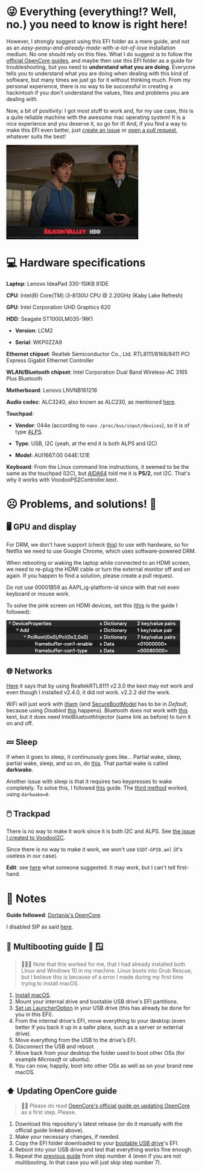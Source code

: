 # 😜 Everything (everything!? Well, no.) you need to know is right here!
However, I strongly suggest using this EFI folder as a mere guide, and not as an _easy-peasy-and-already-made-with-a-lot-of-love_ installation medium. No one should rely on this files. What I do suggest is to follow the [official OpenCore guides](https://dortania.github.io/getting-started), and maybe then use this EFI folder as a guide for troubleshooting, but you need to **understand what you are doing**.
Everyone tells you to understand what you are doing when dealing with this kind of software, but many times we just go for it without thinking much. From my personal experience, there is no way to be successful in creating a hackintosh if you don't understand the values, files and problems you are dealing with.

Now, a bit of positivity: I got most stuff to work and, for my use case, this is a quite reliable machine with the awesome mac operating system! It is a nice experience and you deserve it, so go for it! And, if you find a way to make this EFI even better, just [create an issue](https://github.com/LucasDondo/Hackintosh-Lenovo-IdeaPad-330-15IKB-81DE/issues/new/choose) or [open a pull request](https://github.com/LucasDondo/Hackintosh-Lenovo-IdeaPad-330-15IKB-81DE/compare), whatever suits the best!

![Booyah!](Resources/Booyah!.gif)

# 💻️ Hardware specifications

**Laptop**: Lenovo IdeaPad 330-15IKB 81DE

**CPU**: Intel(R) Core(TM) i3-8130U CPU @ 2.20GHz (Kaby Lake Refresh)

**GPU**: Intel Corporation UHD Graphics 620

**HDD**: Seagate ST1000LM035-1RK1

- **Version**: LCM2

- **Serial**: WKP0ZZA9

**Ethernet chipset**: Realtek Semiconductor Co., Ltd. RTL8111/8168/8411 PCI Express Gigabit Ethernet Controller

**WLAN/Bluetooth chipset**: Intel Corporation Dual Band Wireless-AC 3165 Plus Bluetooth

**Motherboard**: Lenovo LNVNB161216

**Audio codec**: ALC3240, also known as ALC230, as mentioned [here](https://reddit.com/r/hackintosh/comments/hzjb44/codec_finder).

**Touchpad**:

- **Vendor**: 044e (according to `nano /proc/bus/input/devices`), so it is of type [ALPS](https://devicehunt.com/view/type/usb/vendor/044E).

- **Type**: USB, I2C (yeah, at the end it is both ALPS and I2C)

- **Model**: AUI1667:00 044E:121E

**Keyboard**: From the Linux command line instructions, it seemed to be the same as the touchpad (I2C), but [AIDA64](https://aida64.com) told me it is **PS/2**, not I2C. That's why it works with VoodooPS2Controller.kext.

# ☹️ Problems, and solutions! 🙂

## 🖥️ GPU and display

For DRM, we don't have support (check [this](https://dortania.github.io/OpenCore-Post-Install/universal/drm.html#fixing-drm)) to use with hardware, so for Netflix we need to use Google Chrome, which uses software-powered DRM.

When rebooting or waking the laptop while connected to an HDMI screen, we need to re-plug the HDMI cable or turn the external monitor off and on again. If you happen to find a solution, please create a pull request.

Do not use 00001B59 as AAPL,ig-platform-id since with that not even keyboard or mouse work.

To solve the pink screen on HDMI devices, set this ([this](https://dortania.github.io/OpenCore-Post-Install/gpu-patching/intel-patching/connector.html) is the guide I followed):

![Pink screen on HDMI - Solution](<Resources/Pink screen on HDMI - Solution.png>)

## 🌐 Networks

[Here](https://dortania.github.io/OpenCore-Install-Guide/ktext.html#ethernet) it says that by using RealtekRTL8111 v2.3.0 the kext may not work and even though I installed v2.4.0, it did not work. v2.2.2 did the work.

WiFi will just work with [itlwm](https://github.com/OpenIntelWireless/itlwm) (and [SecureBootModel](https://dortania.github.io/OpenCore-Install-Guide/config-laptop.plist/kaby-lake.html#misc) has to be in _Default_, because using _Disabled_ [this](https://github.com/OpenIntelWireless/itlwm/issues/301) happens). Bluetooth does not work with [this](https://github.com/OpenIntelWireless/IntelBluetoothFirmware) kext, but it does need IntelBluetoothInjector (same link as before) to turn it on and off.

## 💤 Sleep

If when it goes to sleep, it continuously goes like... Partial wake, sleep, partial wake, sleep, and so on, do [this](https://dortania.github.io/OpenCore-Post-Install/usb/misc/instant-wake.html). That partial wake is called **darkwake**.

Another issue with sleep is that it requires two keypresses to wake completely. To solve this, I followed [this](https://dortania.github.io/OpenCore-Post-Install/usb/misc/keyboard.html) guide. The [third method](https://dortania.github.io/OpenCore-Post-Install/usb/misc/keyboard.html#method-3-configuring-darkwake) worked, using `darkwake=0`.

## 🖱️ Trackpad

There is no way to make it work since it is both I2C and ALPS. See [the issue I created to VoodooI2C](https://github.com/VoodooI2C/VoodooI2C/issues/358).

Since there is no way to make it work, we won't use `SSDT-GPI0.aml` (it's useless in our case).

**Edit**: see [here](https://github.com/VoodooI2C/VoodooI2C/issues/358#issuecomment-939154909) what someone suggested. It may work, but I can't tell first-hand.

# 📝 Notes

**Guide followed**: [Dortania's OpenCore](http://dortania.github.io).

I disabled SIP as said [here](https://dortania.github.io/OpenCore-Install-Guide/troubleshooting/extended/post-issues.html#disabling-sip).

## <a id="multibootingGuide">🍎 Multibooting guide 🐧 🪟</a>

> 🤷🏼‍♂️ Note that this worked for me, that I had already installed both Linux and Windows 10 in my machine. Linux boots into Grub Rescue, but I believe this is because of a error I made during my first time trying to install macOS.

1. [Install macOS](https://dortania.github.io/OpenCore-Install-Guide).
2. Mount your internal drive and bootable USB drive's EFI partitions.
3. [Set up LauncherOption](https://dortania.github.io/OpenCore-Post-Install/multiboot/bootstrap.html) in your USB drive (this has already be done for you in this EFI).
4. From the internal drive's EFI, move everything to your desktop (even better if you back it up in a safer place, such as a server or external drive).
5. Move everything from the USB to the drive's EFI.
6. Disconnect the USB and reboot.
7. Move back from your desktop the folder used to boot other OSs (for example *Microsoft* or *ubuntu*).
8. You can now, happily, boot into other OSs as well as on your brand new macOS.

## ⬆️ Updating OpenCore guide

> 🙏🏼 Please do read [OpenCore's official guide on updating OpenCore](https://dortania.github.io/OpenCore-Post-Install/universal/update.html) as a first step. Please.

1. Download this repository's latest release (or do it manually with the official guide linked above).
2. Make your necessary changes, if needed.
3. Copy the EFI folder downloaded to your [bootable USB drive](https://dortania.github.io/OpenCore-Install-Guide/installer-guide)'s EFI.
4. Reboot into your USB drive and test that everything works fine enough.
5. Repeat the [previous guide](#multibootingGuide) from step number 4 (even if you are not multibooting. In that case you will just skip step number 7).
